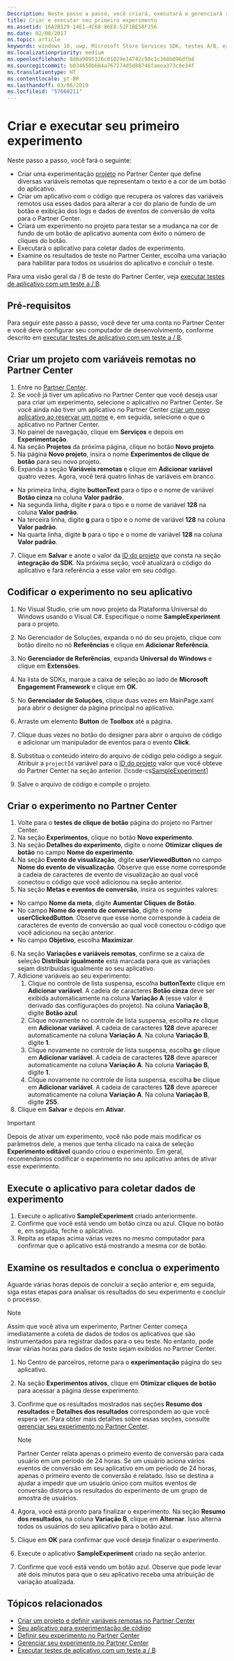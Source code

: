 ```yaml
---
Description: Neste passo a passo, você criará, executará e gerenciará seu primeiro experimento com testes A/B.
title: Criar e executar seu primeiro experimento
ms.assetid: 16A2B129-14E1-4C68-86E8-52F1BE58F256
ms.date: 02/08/2017
ms.topic: article
keywords: windows 10, uwp, Microsoft Store Services SDK, testes A/B, experimentos
ms.localizationpriority: medium
ms.openlocfilehash: 8dba9095326c01029e14742c98c1c368b896dfb8
ms.sourcegitcommit: b034650b684a767274d5d88746faeea373c8e34f
ms.translationtype: HT
ms.contentlocale: pt-BR
ms.lasthandoff: 03/06/2019
ms.locfileid: "57660211"
---
```

# <a name="create-and-run-your-first-experiment"></a>Criar e executar seu primeiro experimento

Neste passo a passo, você fará o seguinte:
* Criar uma experimentação [projeto](run-app-experiments-with-a-b-testing.md#terms) no Partner Center que define diversas variáveis remotas que representam o texto e a cor de um botão do aplicativo.
* Criar um aplicativo com o código que recupera os valores das variáveis remotos usa esses dados para alterar a cor do plano de fundo de um botão e exibição dos logs e dados de eventos de conversão de volta para o Partner Center.
* Criará um experimento no projeto para testar se a mudança na cor de fundo de um botão de aplicativo aumenta com êxito o número de cliques do botão.
* Executará o aplicativo para coletar dados de experimento.
* Examine os resultados de teste no Partner Center, escolha uma variação para habilitar para todos os usuários do aplicativo e concluir o teste.

Para uma visão geral da / B de teste do Partner Center, veja [executar testes de aplicativo com um teste a / B](run-app-experiments-with-a-b-testing.md).

## <a name="prerequisites"></a>Pré-requisitos

Para seguir este passo a passo, você deve ter uma conta no Partner Center e você deve configurar seu computador de desenvolvimento, conforme descrito em [executar testes de aplicativo com um teste a / B](run-app-experiments-with-a-b-testing.md).

## <a name="create-a-project-with-remote-variables-in-partner-center"></a>Criar um projeto com variáveis remotas no Partner Center

1. Entre no [Partner Center](https://partner.microsoft.com/dashboard).
2. Se você já tiver um aplicativo no Partner Center que você deseja usar para criar um experimento, selecione o aplicativo no Partner Center. Se você ainda não tiver um aplicativo no Partner Center [criar um novo aplicativo ao reservar um nome](../publish/create-your-app-by-reserving-a-name.md) e, em seguida, selecione o que o aplicativo no Partner Center.
3. No painel de navegação, clique em **Serviços** e depois em **Experimentação**.
4. Na seção **Projetos** da próxima página, clique no botão **Novo projeto**.
5. Na página **Novo projeto**, insira o nome **Experimentos de clique de botão** para seu novo projeto.
6. Expanda a seção **Variáveis remotas** e clique em **Adicionar variável** quatro vezes. Agora, você terá quatro linhas de variáveis em branco.
  * Na primeira linha, digite **buttonText** para o tipo e o nome de variável **Botão cinza** na coluna **Valor padrão**.
  * Na segunda linha, digite **r** para o tipo e o nome de variável **128** na coluna **Valor padrão**.
  * Na terceira linha, digite **g** para o tipo e o nome de variável **128** na coluna **Valor padrão**.
  * Na quarta linha, digite **b** para o tipo e o nome de variável **128** na coluna **Valor padrão**.
7. Clique em **Salvar** e anote o valor da [ID do projeto](run-app-experiments-with-a-b-testing.md#terms) que consta na seção **integração do SDK**. Na próxima seção, você atualizará o código do aplicativo e fará referência a esse valor em seu código.

## <a name="code-the-experiment-in-your-app"></a>Codificar o experimento no seu aplicativo

1. No Visual Studio, crie um novo projeto da Plataforma Universal do Windows usando o Visual C#. Especifique o nome **SampleExperiment** para o projeto.
2. No Gerenciador de Soluções, expanda o nó do seu projeto, clique com botão direito no nó **Referências** e clique em **Adicionar Referência**.
3. No **Gerenciador de Referências**, expanda **Universal do Windows** e clique em **Extensões**.
4. Na lista de SDKs, marque a caixa de seleção ao lado de **Microsoft Engagement Framework** e clique em **OK**.
5. No **Gerenciador de Soluções**, clique duas vezes em MainPage.xaml para abrir o designer da página principal no aplicativo.
6. Arraste um elemento **Button** de **Toolbox** até a página.
7. Clique duas vezes no botão do designer para abrir o arquivo de código e adicionar um manipulador de eventos para o evento **Click**.  
8. Substitua o conteúdo inteiro do arquivo de código pelo código a seguir. Atribuir a ```projectId``` variável para o [ID do projeto](run-app-experiments-with-a-b-testing.md#terms) valor que você obteve do Partner Center na seção anterior.
    [!code-cs[SampleExperiment](./code/StoreSDKSamples/cs/ExperimentPage.xaml.cs#SampleExperiment)]

9. Salve o arquivo de código e compile o projeto.

## <a name="create-the-experiment-in-partner-center"></a>Criar o experimento no Partner Center

1. Volte para o **testes de clique de botão** página do projeto no Partner Center.
2. Na seção **Experimentos**, clique no botão **Novo experimento**.
3. Na seção **Detalhes do experimento**, digite o nome **Otimizar cliques de botão** no campo **Nome do experimento**.
4. Na seção **Evento de visualização**, digite **userViewedButton** no campo **Nome do evento de visualização**. Observe que esse nome corresponde à cadeia de caracteres de evento de visualização ao qual você conectou o código que você adicionou na seção anterior.
5. Na seção **Metas e eventos de conversão**, insira os seguintes valores:
  * No campo **Nome da meta**, digite **Aumentar Cliques de Botão**.
  * No campo **Nome do evento de conversão**, digite o nome **userClickedButton**. Observe que esse nome corresponde à cadeia de caracteres de evento de conversão ao qual você conectou o código que você adicionou na seção anterior.
  * No campo **Objetivo**, escolha **Maximizar**.
6. Na seção **Variações e variáveis remotas**, confirme se a caixa de seleção **Distribuir igualmente** está marcada para que as variações sejam distribuídas igualmente ao seu aplicativo.
7. Adicione variáveis ao seu experimento:
    1. Clique no controle de lista suspensa, escolha **buttonText**e clique em **Adicionar variável**. A cadeia de caracteres **Botão cinza** deve ser exibida automaticamente na coluna **Variação A** (esse valor é derivado das configurações do projeto). Na coluna **Variação B**, digite **Botão azul**.
    2. Clique novamente no controle de lista suspensa, escolha **r**e clique em **Adicionar variável**. A cadeia de caracteres **128** deve aparecer automaticamente na coluna **Variação A**. Na coluna **Variação B**, digite **1**.
    3. Clique novamente no controle de lista suspensa, escolha **g**e clique em **Adicionar variável**. A cadeia de caracteres **128** deve aparecer automaticamente na coluna **Variação A**. Na coluna **Variação B**, digite **1**.  
    4. Clique novamente no controle de lista suspensa, escolha **b**e clique em **Adicionar variável**. A cadeia de caracteres **128** deve aparecer automaticamente na coluna **Variação A**. Na coluna **Variação B**, digite **255**.  
8. Clique em **Salvar** e depois em **Ativar**.

> [!IMPORTANT]
> Depois de ativar um experimento, você não pode mais modificar os parâmetros dele, a menos que tenha clicado na caixa de seleção **Experimento editável** quando criou o experimento. Em geral, recomendamos codificar o experimento no seu aplicativo antes de ativar esse experimento.

## <a name="run-the-app-to-gather-experiment-data"></a>Execute o aplicativo para coletar dados de experimento

1. Execute o aplicativo **SampleExperiment** criado anteriormente.
2. Confirme que você está vendo um botão cinza ou azul. Clique no botão e, em seguida, feche o aplicativo.
3. Repita as etapas acima várias vezes no mesmo computador para confirmar que o aplicativo está mostrando a mesma cor de botão.

## <a name="review-the-results-and-complete-the-experiment"></a>Examine os resultados e conclua o experimento

Aguarde várias horas depois de concluir a seção anterior e, em seguida, siga estas etapas para analisar os resultados do seu experimento e concluir o processo.

> [!NOTE]
> Assim que você ativa um experimento, Partner Center começa imediatamente a coleta de dados de todos os aplicativos que são instrumentados para registrar dados para o seu teste. No entanto, pode levar várias horas para dados de teste sejam exibidos no Partner Center.

1. No Centro de parceiros, retorne para o **experimentação** página do seu aplicativo.
2. Na seção **Experimentos ativos**, clique em **Otimizar cliques de botão** para acessar a página desse experimento.
3. Confirme que os resultados mostrados nas seções **Resumo dos resultados** e **Detalhes dos resultados** correspondem ao que você espera ver. Para obter mais detalhes sobre essas seções, consulte [gerenciar seu experimento no Partner Center](manage-your-experiment.md#review-the-results-of-your-experiment).
    > [!NOTE]
    > Partner Center relata apenas o primeiro evento de conversão para cada usuário em um período de 24 horas. Se um usuário aciona vários eventos de conversão em seu aplicativo em um período de 24 horas, apenas o primeiro evento de conversão é relatado. Isso se destina a ajudar a impedir que um usuário único com muitos eventos de conversão distorça os resultados do experimento de um grupo de amostra de usuários.

4. Agora, você está pronto para finalizar o experimento. Na seção **Resumo dos resultados**, na coluna **Variação B**, clique em **Alternar**. Isso alterna todos os usuários do seu aplicativo para o botão azul.
5. Clique em **OK** para confirmar que você deseja finalizar o experimento.
6. Execute o aplicativo **SampleExperiment** criado na seção anterior.
7. Confirme que você está vendo um botão azul. Observe que pode levar até dois minutos para que o seu aplicativo receba uma atribuição de variação atualizada.

## <a name="related-topics"></a>Tópicos relacionados

* [Criar um projeto e definir variáveis remotas no Partner Center](create-a-project-and-define-remote-variables-in-the-dev-center-dashboard.md)
* [Seu aplicativo para experimentação de código](code-your-experiment-in-your-app.md)
* [Definir seu experimento no Partner Center](define-your-experiment-in-the-dev-center-dashboard.md)
* [Gerenciar seu experimento no Partner Center](manage-your-experiment.md)
* [Executar testes de aplicativo com um teste a / B](run-app-experiments-with-a-b-testing.md)
